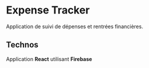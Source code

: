 # Expense Tracker

Application de suivi de dépenses et rentrées financières.

## Technos

Application **React** utilisant **Firebase**
